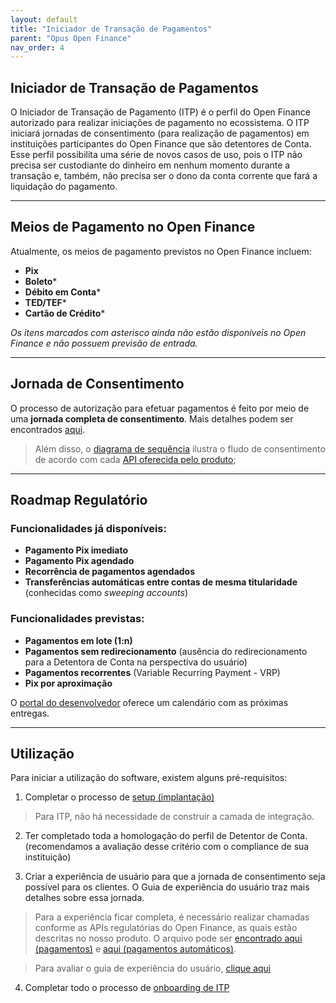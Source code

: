 ```yaml
---
layout: default
title: "Iniciador de Transação de Pagamentos"
parent: "Opus Open Finance"
nav_order: 4
---
```


## Iniciador de Transação de Pagamentos

O Iniciador de Transação de Pagamento (ITP) é o perfil do Open Finance autorizado para realizar iniciações de pagamento no ecossistema. O ITP iniciará jornadas de consentimento (para realização de pagamentos) em instituições participantes do Open Finance que são detentores de Conta. Esse perfil possibilita uma série de novos casos de uso, pois o ITP não precisa ser custodiante do dinheiro em nenhum momento durante a transação e, também, não precisa ser o dono da conta corrente que fará a liquidação do pagamento.

---

## Meios de Pagamento no Open Finance

Atualmente, os meios de pagamento previstos no Open Finance incluem:

- **Pix**
- **Boleto*** 
- **Débito em Conta***
- **TED/TEF***
- **Cartão de Crédito***

*Os itens marcados com asterisco ainda não estão disponíveis no Open Finance e não possuem previsão de entrada.*

---

## Jornada de Consentimento

O processo de autorização para efetuar pagamentos é feito por meio de uma **jornada completa de consentimento**. Mais detalhes podem ser encontrados [aqui](../../Open-Finance-Brasil/JornadaConsentimento/OFB-JornadaConsentimento.html).

> Além disso, o [diagrama de sequência](./consent-sequence.png) ilustra o fludo de consentimento de acordo com cada [API oferecida pelo produto](./oas-opustpp-pagamentos.yaml);

---

## Roadmap Regulatório

### Funcionalidades já disponíveis:
- **Pagamento Pix imediato**
- **Pagamento Pix agendado**
- **Recorrência de pagamentos agendados**
- **Transferências automáticas entre contas de mesma titularidade** (conhecidas como *sweeping accounts*)

### Funcionalidades previstas:
- **Pagamentos em lote (1:n)**
- **Pagamentos sem redirecionamento** (ausência do redirecionamento para a Detentora de Conta na perspectiva do usuário)
- **Pagamentos recorrentes** (Variable Recurring Payment - VRP)
- **Pix por aproximação**

O [portal do desenvolvedor](https://openfinancebrasil.atlassian.net/wiki/spaces/DraftOF/calendars) oferece um calendário com as próximas entregas.

---

## Utilização

Para iniciar a utilização do software, existem alguns pré-requisitos:
1. Completar o processo de [setup (implantação)](../../Visão-geral/Implantação/readme.md)

> Para ITP, não há necessidade de construir a camada de integração.

2. Ter completado toda a homologação do perfil de Detentor de Conta. (recomendamos a avaliação desse critério com o compliance de sua instituição)

3. Criar a experiência de usuário para que a jornada de consentimento seja possível para os clientes. O Guia de experiência do usuário traz mais detalhes sobre essa jornada.

> Para a experiência ficar completa, é necessário realizar chamadas conforme as APIs regulatórias do Open Finance, as quais estão descritas no nosso produto. O arquivo pode ser [encontrado aqui (pagamentos)](./oas-opustpp-pagamentos.yaml) e [aqui (pagamentos automáticos)](./oas-opustpp-pagamentos-automaticos.yaml).

> Para avaliar o guia de experiência do usuário, [clique aqui](https://openfinancebrasil.atlassian.net/wiki/spaces/OF/pages/17378535/Guia+de+Experi+ncia+do+Usu+rio)

4. Completar todo o processo de [onboarding de ITP](../../Visão-geral/OnboardingITP/readme.md)